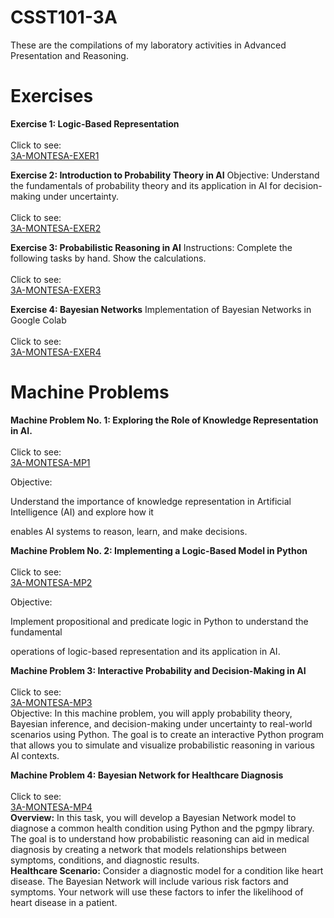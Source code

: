# CSST101-3A

These are the compilations of my laboratory activities in Advanced Presentation and Reasoning.

# Exercises
**Exercise 1: Logic-Based Representation**
<br/>
<br/>
Click to see:<br/>
[3A-MONTESA-EXER1](https://github.com/rozumary/CSST101-3A/tree/main/3A-MONTESA-EXER1)

**Exercise 2: Introduction to Probability Theory in AI**
Objective: Understand the fundamentals of probability theory and its application in AI for decision-making under uncertainty.
<br/>
<br/>
Click to see:<br/>
[3A-MONTESA-EXER2](https://github.com/rozumary/CSST101-3A/tree/main/3A-MONTESA-EXER2)

**Exercise 3: Probabilistic Reasoning in AI**
Instructions: Complete the following tasks by hand. Show the calculations.
<br/>
<br/>
Click to see:<br/>
[3A-MONTESA-EXER3](https://github.com/rozumary/CSST101-3A/tree/main/3A-MONTESA-EXER3)

**Exercise 4: Bayesian Networks**
Implementation of Bayesian Networks in Google Colab
<br/>
<br/>
Click to see:<br/>
[3A-MONTESA-EXER4](https://github.com/rozumary/CSST101-3A/tree/main/3A-MONTESA-EXER4)

# Machine Problems

**Machine Problem No. 1: Exploring the Role of Knowledge Representation in AI.**
<br/>
<br/>
Click to see:<br/>
[3A-MONTESA-MP1](https://github.com/rozumary/CSST101-3A/tree/main/3A-MONTESA-MP1)


Objective:

Understand the importance of knowledge representation in Artificial Intelligence (AI) and explore how it 

enables AI systems to reason, learn, and make decisions. <br/>

**Machine Problem No. 2: Implementing a Logic-Based Model in Python**
<br/>
<br/>
Click to see:<br/>
[3A-MONTESA-MP2](https://github.com/rozumary/CSST101-3A/tree/main/3A-MONTESA-MP2)

Objective:

Implement propositional and predicate logic in Python to understand the fundamental 

operations of logic-based representation and its application in AI.  <br/>

**Machine Problem 3: Interactive Probability and Decision-Making in AI**
<br/>
<br/>
Click to see:<br/>
[3A-MONTESA-MP3](https://github.com/rozumary/CSST101-3A/tree/main/3A-MONTESA-MP3)
<br/>
Objective:
In this machine problem, you will apply probability theory, Bayesian inference, and decision-making under uncertainty to real-world scenarios using Python. The goal is to create an interactive Python program that allows you to simulate and visualize probabilistic reasoning in various AI contexts. <br/>

**Machine Problem 4: Bayesian Network for Healthcare Diagnosis**
<br/>
<br/>
Click to see:<br/>
[3A-MONTESA-MP4](https://github.com/rozumary/CSST101-3A/tree/main/3A-MONTESA-MP4)
<br/>
**Overview:**
In this task, you will develop a Bayesian Network model to diagnose a common health condition using Python and the pgmpy library. The goal is to understand how probabilistic reasoning can aid in medical diagnosis by creating a network that models relationships between symptoms, conditions, and diagnostic results.
<br/>
**Healthcare Scenario:**
Consider a diagnostic model for a condition like heart disease. The Bayesian Network will include various risk factors and symptoms. Your network will use these factors to infer the likelihood of heart disease in a patient.
